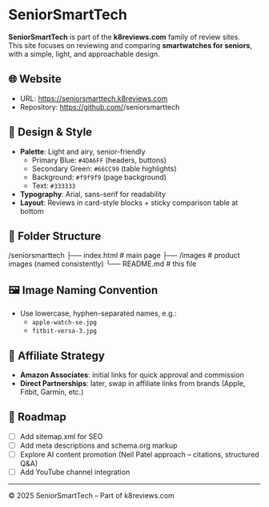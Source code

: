 # SeniorSmartTech

**SeniorSmartTech** is part of the **k8reviews.com** family of review sites.  
This site focuses on reviewing and comparing **smartwatches for seniors**, with a simple, light, and approachable design.

## 🌐 Website
- URL: https://seniorsmarttech.k8reviews.com
- Repository: https://github.com/<your-username>/seniorsmarttech

## 🎨 Design & Style
- **Palette**: Light and airy, senior-friendly  
  - Primary Blue: `#4DA6FF` (headers, buttons)  
  - Secondary Green: `#66CC99` (table highlights)  
  - Background: `#f9f9f9` (page background)  
  - Text: `#333333`
- **Typography**: Arial, sans-serif for readability  
- **Layout**: Reviews in card-style blocks + sticky comparison table at bottom  

## 📂 Folder Structure
/seniorsmarttech
├── index.html # main page
├── /images # product images (named consistently)
└── README.md # this file


## 🖼️ Image Naming Convention
- Use lowercase, hyphen-separated names, e.g.:
  - `apple-watch-se.jpg`
  - `fitbit-versa-3.jpg`

## 🔗 Affiliate Strategy
- **Amazon Associates**: initial links for quick approval and commission  
- **Direct Partnerships**: later, swap in affiliate links from brands (Apple, Fitbit, Garmin, etc.)

## 🚀 Roadmap
- [ ] Add sitemap.xml for SEO  
- [ ] Add meta descriptions and schema.org markup  
- [ ] Explore AI content promotion (Neil Patel approach – citations, structured Q&A)  
- [ ] Add YouTube channel integration

---
© 2025 SeniorSmartTech – Part of k8reviews.com
